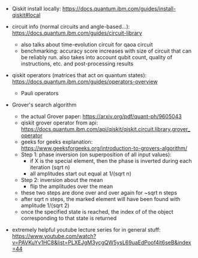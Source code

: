 * Qiskit install locally: https://docs.quantum.ibm.com/guides/install-qiskit#local 

* circuit info (normal circuits and angle-based...): https://docs.quantum.ibm.com/guides/circuit-library
  * also talks about time-evolution circuit for qaoa circuit
  * benchmarking: accuracy score increases with size of circuit that can be reliably run. also takes
  into account qubit count, quality of instructions, etc. and post-processing results

* qiskit operators (matrices that act on quantum states): https://docs.quantum.ibm.com/guides/operators-overview 
  * Pauli operators

* Grover's search algorithm
  * the actual Grover paper: https://arxiv.org/pdf/quant-ph/9605043 
  * qiskit grover operator from api: https://docs.quantum.ibm.com/api/qiskit/qiskit.circuit.library.grover_operator
  * geeks for geeks explanation: https://www.geeksforgeeks.org/introduction-to-grovers-algorithm/
  * Step 1: phase inversion (on superposition of all input values):
    * if X is the special element, then the phase is inverted during each iteration (sqrt n)
    * all amplitudes start out equal at 1/(sqrt n)
  * Step 2: inversion about the mean 
    * flip the amplitudes over the mean
  * these two steps are done over and over again for ~sqrt n steps
  * after sqrt n steps, the marked element will have been found with amplitude 1/(sqrt 2) 
  * once the specified state is reached, the index of of the object corresponding to that state is returned

* extremely helpful youtube lecture series for in general stuff: https://www.youtube.com/watch?v=PAVKuYv1HC8&list=PLXEJgM3ycgQW5ysL69uaEdPoof4it6seB&index=44

